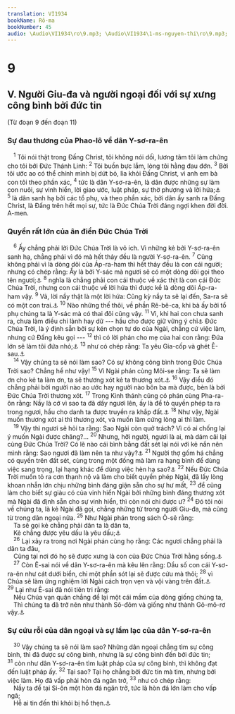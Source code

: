 ```yaml
---
translation: VI1934
bookName: Rô-ma 
bookNumber: 45
audio: \Audio\VI1934\ro\9.mp3; \Audio\VI1934\1-ms-nguyen-thi\ro\9.mp3; \Audio\VI1934\2-ms-david-dong\ro\9.mp3
---
```


<div class="title"><h1>9</h1><h2>V. Người Giu-đa và người ngoại đối với sự xưng công bình bởi đức tin</h2><p>(Từ đoạn 9 đến đoạn 11)</p><h3>Sự đau thương của Phao-lô về dân Y-sơ-ra-ên</h3></div>
<span class="verse ro_9_1"> <sup>1</sup> Tôi nói thật trong Đấng Christ, tôi không nói dối, lương tâm tôi làm chứng cho tôi bởi Đức Thánh Linh: </span>
<span class="verse ro_9_2"><sup>2</sup> Tôi buồn bực lắm, lòng tôi hằng đau đớn. </span>
<span class="verse ro_9_3"><sup>3</sup> Bởi tôi ước ao có thể chính mình bị dứt bỏ, lìa khỏi Đấng Christ, vì anh em bà con tôi theo phần xác, </span>
<span class="verse ro_9_4"><sup>4</sup> tức là dân Y-sơ-ra-ên, là dân được những sự làm con nuôi, sự vinh hiển, lời giao ước, luật pháp, sự thờ phượng và lời hứa;<a data-toggle="tooltip" data-placement="bottom" title="Xu 4:22">⚓</a></span>
<span class="verse ro_9_5"><sup>5</sup> là dân sanh hạ bởi các tổ phụ, và theo phần xác, bởi dân ấy sanh ra Đấng Christ, là Đấng trên hết mọi sự, tức là Đức Chúa Trời đáng ngợi khen đời đời. A-men. <br/></span>
<div class="title"><h3>Quyền rất lớn của ân điển Đức Chúa Trời</h3></div>
<span class="verse ro_9_6"> <sup>6</sup> Ấy chẳng phải lời Đức Chúa Trời là vô ích. Vì những kẻ bởi Y-sơ-ra-ên sanh hạ, chẳng phải vì đó mà hết thảy đều là người Y-sơ-ra-ên. </span>
<span class="verse ro_9_7"><sup>7</sup> Cũng không phải vì là dòng dõi của Áp-ra-ham thì hết thảy đều là con cái người; nhưng có chép rằng: Ấy là bởi Y-sác mà ngươi sẽ có một dòng dõi gọi theo tên ngươi;<a data-toggle="tooltip" data-placement="bottom" title="Sa 21:12">⚓</a></span>
<span class="verse ro_9_8"><sup>8</sup> nghĩa là chẳng phải con cái thuộc về xác thịt là con cái Đức Chúa Trời, nhưng con cái thuộc về lời hứa thì được kể là dòng dõi Áp-ra-ham vậy. </span>
<span class="verse ro_9_9"><sup>9</sup> Vả, lời nầy thật là một lời hứa: Cũng kỳ nầy ta sẽ lại đến, Sa-ra sẽ có một con trai.<a data-toggle="tooltip" data-placement="bottom" title="Sa 18:10">⚓</a></span>
<span class="verse ro_9_10"><sup>10</sup> Nào những thế thôi, về phần Rê-bê-ca, khi bà ấy bởi tổ phụ chúng ta là Y-sác mà có thai đôi cũng vậy. </span>
<span class="verse ro_9_11"><sup>11</sup> Vì, khi hai con chưa sanh ra, chưa làm điều chi lành hay dữ --- hầu cho được giữ vững ý chỉ<a data-toggle="tooltip" data-placement="bottom" title="Nt: kế hoạch">⚓</a> Đức Chúa Trời, là ý định sẵn bởi sự kén chọn tự do của Ngài, chẳng cứ việc làm, nhưng cứ Đấng kêu gọi --- </span>
<span class="verse ro_9_12"><sup>12</sup> thì có lời phán cho mẹ của hai con rằng: Đứa lớn sẽ làm tôi đứa nhỏ;<a data-toggle="tooltip" data-placement="bottom" title="Sa 25:23">⚓</a></span>
<span class="verse ro_9_13"><sup>13</sup> như có chép rằng: Ta yêu Gia-cốp và ghét Ê-sau.<a data-toggle="tooltip" data-placement="bottom" title="Ma 1:2-3">⚓</a><br/></span>
<span class="verse ro_9_14"> <sup>14</sup> Vậy chúng ta sẽ nói làm sao? Có sự không công bình trong Đức Chúa Trời sao? Chẳng hề như vậy! </span>
<span class="verse ro_9_15"><sup>15</sup> Vì Ngài phán cùng Môi-se rằng: Ta sẽ làm ơn cho kẻ ta làm ơn, ta sẽ thương xót kẻ ta thương xót.<a data-toggle="tooltip" data-placement="bottom" title="Xu 33:19">⚓</a></span>
<span class="verse ro_9_16"><sup>16</sup> Vậy điều đó chẳng phải bởi người nào ao ước hay người nào bôn ba mà được, bèn là bởi Đức Chúa Trời thương xót. </span>
<span class="verse ro_9_17"><sup>17</sup> Trong Kinh thánh cũng có phán cùng Pha-ra-ôn rằng: Nầy là cớ vì sao ta đã dấy ngươi lên, ấy là để tỏ quyền phép ta ra trong ngươi, hầu cho danh ta được truyền ra khắp đất.<a data-toggle="tooltip" data-placement="bottom" title="Xu 9:16">⚓</a></span>
<span class="verse ro_9_18"><sup>18</sup> Như vậy, Ngài muốn thương xót ai thì thương xót, và muốn làm cứng lòng ai thì làm. <br/></span>
<span class="verse ro_9_19"> <sup>19</sup> Vậy thì ngươi sẽ hỏi ta rằng: Sao Ngài còn quở trách? Vì có ai chống lại ý muốn Ngài được chăng?… </span>
<span class="verse ro_9_20"><sup>20</sup> Nhưng, hỡi người, ngươi là ai, mà dám cãi lại cùng Đức Chúa Trời? Có lẽ nào cái bình bằng đất sét lại nói với kẻ nắn nên mình rằng: Sao ngươi đã làm nên ta như vậy?<a data-toggle="tooltip" data-placement="bottom" title="Es 29:16; 45:9 ">⚓</a></span>
<span class="verse ro_9_21"><sup>21</sup> Người thợ gốm há chẳng có quyền trên đất sét, cùng trong một đống mà làm ra hạng bình để dùng việc sang trọng, lại hạng khác để dùng việc hèn hạ sao?<a data-toggle="tooltip" data-placement="bottom" title="Ctd: loại bình đặc dụng và loại bình thông dụng">⚓</a></span>
<span class="verse ro_9_22"><sup>22</sup> Nếu Đức Chúa Trời muốn tỏ ra cơn thạnh nộ và làm cho biết quyền phép Ngài, đã lấy lòng khoan nhẫn lớn chịu những bình đáng giận sẵn cho sự hư mất, </span>
<span class="verse ro_9_23"><sup>23</sup> để cũng làm cho biết sự giàu có của vinh hiển Ngài bởi những bình đáng thương xót mà Ngài đã định sẵn cho sự vinh hiển, thì còn nói chi được ư? </span>
<span class="verse ro_9_24"><sup>24</sup> Đó tôi nói về chúng ta, là kẻ Ngài đã gọi, chẳng những từ trong người Giu-đa, mà cũng từ trong dân ngoại nữa. </span>
<span class="verse ro_9_25"><sup>25</sup> Như Ngài phán trong sách Ô-sê rằng: <br/> Ta sẽ gọi kẻ chẳng phải dân ta là dân ta, <br/> Kẻ chẳng được yêu dấu là yêu dấu;<a data-toggle="tooltip" data-placement="bottom" title="Os 2:23">⚓</a><br/></span>
<span class="verse ro_9_26"> <sup>26</sup> Lại xảy ra trong nơi Ngài phán cùng họ rằng: Các ngươi chẳng phải là dân ta đâu, <br/> Cũng tại nơi đó họ sẽ được xưng là con của Đức Chúa Trời hằng sống.<a data-toggle="tooltip" data-placement="bottom" title="Os 1:10">⚓</a><br/></span>
<span class="verse ro_9_27"> <sup>27</sup> Còn Ê-sai nói về dân Y-sơ-ra-ên mà kêu lên rằng: Dầu số con cái Y-sơ-ra-ên như cát dưới biển, chỉ một phần sót lại sẽ được cứu mà thôi; </span>
<span class="verse ro_9_28"><sup>28</sup> vì Chúa sẽ làm ứng nghiệm lời Ngài cách trọn vẹn và vội vàng trên đất.<a data-toggle="tooltip" data-placement="bottom" title="Es 10:22-23">⚓</a></span>
<span class="verse ro_9_29"><sup>29</sup> Lại như Ê-sai đã nói tiên tri rằng: <br/> Nếu Chúa vạn quân chẳng để lại một cái mầm của dòng giống chúng ta, <br/> Thì chúng ta đã trở nên như thành Sô-đôm và giống như thành Gô-mô-rơ vậy.<a data-toggle="tooltip" data-placement="bottom" title="Es 1:9">⚓</a><br/></span>
<div class="title"><h3>Sự cứu rỗi của dân ngoại và sự lầm lạc của dân Y-sơ-ra-ên</h3></div>
<span class="verse ro_9_30"> <sup>30</sup> Vậy chúng ta sẽ nói làm sao? Những dân ngoại chẳng tìm sự công bình, thì đã được sự công bình, nhưng là sự công bình đến bởi đức tin; </span>
<span class="verse ro_9_31"><sup>31</sup> còn như dân Y-sơ-ra-ên tìm luật pháp của sự công bình, thì không đạt đến luật pháp ấy. </span>
<span class="verse ro_9_32"><sup>32</sup> Tại sao? Tại họ chẳng bởi đức tin mà tìm, nhưng bởi việc làm. Họ đã vấp phải hòn đá ngăn trở, </span>
<span class="verse ro_9_33"><sup>33</sup> như có chép rằng: <br/> Nầy ta để tại Si-ôn một hòn đá ngăn trở, tức là hòn đá lớn làm cho vấp ngã; <br/> Hễ ai tin đến thì khỏi bị hổ thẹn.<a data-toggle="tooltip" data-placement="bottom" title="Es 28:16">⚓</a><br/></span>
